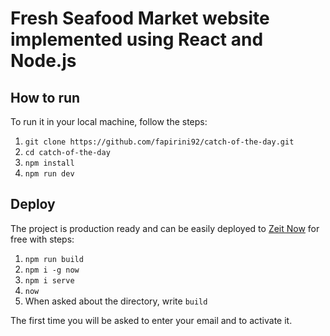 # Fresh Seafood Market website implemented using React and Node.js

## How to run
To run it in your local machine, follow the steps:

1. `git clone https://github.com/fapirini92/catch-of-the-day.git`
2. `cd catch-of-the-day`
3. `npm install`
4. `npm run dev`

## Deploy
The project is production ready and can be easily deployed to [Zeit Now](https://zeit.co/now) for free with steps:

1. `npm run build`
2. `npm i -g now`
3. `npm i serve`
4. `now`
5. When asked about the directory, write `build`

The first time you will be asked to enter your email and to activate it.
